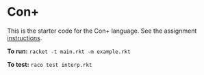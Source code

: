 # Con+

This is the starter code for the Con+ language. See the assignment [instructions](https://sankhs.com/eecs662/assignments/2-moreprim-cond/).

**To run:** `racket -t main.rkt -m example.rkt`

**To test:** `raco test interp.rkt`
